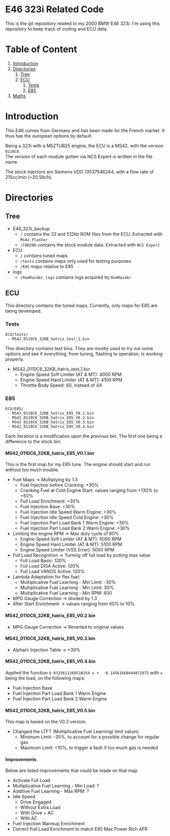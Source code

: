 # E46 323i Related Code

This is the git repository related to my 2000 BMW E46 323i.
I'm using this repository to keep track of coding and ECU data.

# Table of Content

1. [Introduction](#introduction)
2. [Directories](#directories)
   1. [Tree](#tree)
   2. [ECU](#ecu)
      1. [Tests](#tests)
      1. [E85](#e85)
3. [Maths](#maths)

# Introduction

This E46 comes from Germany and has been made for the French market.
It thus has the european options by default.

Being a 323i with a M52TUB25 engine, the ECU is a MS42, with the version `0110C6`.  
The version of each module gotten via NCS Expert is written in the file name.

The stock injectors are _Siemens VDO 13537546244_, with a flow rate of 215cc/min (~20.5lb/h).

# Directories

## Tree

* E46_323i_backup
  * `/` contains the 32 and 512kb ROM files from the ECU. Extracted with 
    `Ms4x Flasher`
  * `/CODING` contains the stock module data. Extracted with `NCS Expert`
* ECU
  * `/` contains tuned maps
  * `/tests` contains maps only used for testing purposes
  * `/E85` maps relative to E85
* logs
  * `/RomRaider_logs` contains logs acquired by `RomRaider`

## ECU

This directory contains the tuned maps.
Currently, only maps for E85 are being developed.


### Tests

```
ECU/tests/
 - MS42_0110C6_32KB_hatrix_test_1.bin
```

This directory contains test bins. They are mostly used to try out some options
and see if everything, from tuning, flashing to operation, is working properly.

* MS42_0110C6_32KB_hatrix_test_1.bin
  * Engine Speed Soft Limiter (AT & MT): 4000 RPM
  * Engine Speed Hard Limiter (AT & MT): 4100 RPM
  * Throttle Body Speed: 60, instead of 44


### E85

```
ECU/E85/
 - MS42_0110C6_32KB_hatrix_E85_V0.1.bin
 - MS42_0110C6_32KB_hatrix_E85_V0.2.bin
 - MS42_0110C6_32KB_hatrix_E85_V0.3.bin
 - MS42_0110C6_32KB_hatrix_E85_V0.4.bin
```

Each iteration is a modification upon the previous bin. The first one being
a difference to the stock bin.

#### MS42_0110C6_32KB_hatrix_E85_V0.1.bin

This is the first map for my E85 tune. The engine should start and run without
too much trouble.

* Fuel Maps -> Multiplying by 1.3
  * Fuel Injection before Cranking: +30%
  * Cranking Fuel at Cold Engine Start: values ranging from +130% to +50%
  * Full Load Enrichment: +30%
  * Fuel Injection Base: +30%
  * Fuel Injection Idle Speed Warm Engine: +30%
  * Fuel Injection Idle Speed Cold Engine: +30%
  * Fuel Injection Part Load Bank 1 Warm Engine: +30%
  * Fuel Injection Part Load Bank 2 Warm Engine: +30%
* Limiting the engine RPM -> Max duty cycle of 80%
  * Engine Speed Soft Limiter (AT & MT): 5000 RPM
  * Engine Speed Hard Limiter (AT & MT): 5100 RPM
  * Engine Speed Limiter (VSS Error): 5000 RPM
* Full Load Recognition -> Turning off full load by putting max value
  * Full Load Basic: 120%
  * Full Load DISA Active: 120%
  * Full Load VANOS Active: 120%
* Lambda Adaptation for flex fuel:
  * Multiplicative Fuel Learning - Min Limit: -30%
  * Multiplicative Fuel Learning - Min Limit: 30%
  * Multiplicative Fuel Learning - Min RPM: 600
* MPG Gauge Correction -> divided by 1.3
* After Start Enrichment -> values ranging from 65% to 10%


#### MS42_0110C6_32KB_hatrix_E85_V0.2.bin

* MPG Gauge Correction -> Reverted to original values


#### MS42_0110C6_32KB_hatrix_E85_V0.3.bin

* Alpha/n Injection Table -> +30%


#### MS42_0110C6_32KB_hatrix_E85_V0.4.bin

Applied the function `0.0325611168538154 x +  -0.14561668444972975` with `x`
being the load, on the following maps:

* Fuel Injection Base
* Fuel Injection Part Load Bank 1 Warm Engine
* Fuel Injection Part Load Bank 2 Warm Engine


#### MS42_0110C6_32KB_hatrix_E85_V0.5.bin

This map is based on the V0.3 version.

* Changed the LTFT (Multiplicative Fuel Learning) limit values:
  * Minimum Limit: -35%, to account for a possible change for regular gas
  * Maximum Limit: +10%, to trigger a fault if too much gas is needed


#### Improvements

Below are listed improvements that could be made on that map.

* Activate Full Load
* Multiplicative Fuel Learning - Min Load: ?
* Additive Fuel Learning - Max RPM: ?
* Idle Speed
  * Drive Engaged
  * Without Extra Load
  * With Drive + AC
  * With AC
* Fuel Injection Warmup Enrichment
* Correct Full Load Enrichment to match E85 Max Power Rich AFR
